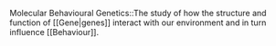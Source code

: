 Molecular Behavioural Genetics::The study of how the structure and function of [[Gene|genes]] interact with our environment and in turn influence [[Behaviour]].

